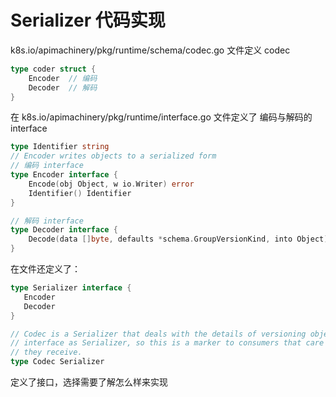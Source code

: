 # Serializer 代码实现

k8s.io/apimachinery/pkg/runtime/schema/codec.go  文件定义 codec

```go
type coder struct {
    Encoder  // 编码 
	Decoder  // 解码
}
```

在 k8s.io/apimachinery/pkg/runtime/interface.go 文件定义了 编码与解码的 interface

```go
type Identifier string 
// Encoder writes objects to a serialized form
// 编码 interface
type Encoder interface {
	Encode(obj Object, w io.Writer) error
	Identifier() Identifier
}

// 解码 interface
type Decoder interface {
	Decode(data []byte, defaults *schema.GroupVersionKind, into Object) (Object, *schema.GroupVersionKind, error)
}

```

在文件还定义了：

```go
type Serializer interface {
   Encoder
   Decoder
}

// Codec is a Serializer that deals with the details of versioning objects. It offers the same
// interface as Serializer, so this is a marker to consumers that care about the version of the objects
// they receive.
type Codec Serializer
```



定义了接口，选择需要了解怎么样来实现